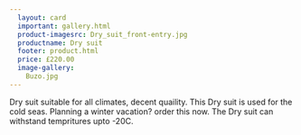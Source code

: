 ```yaml
---
  layout: card
  important: gallery.html
  product-imagesrc: Dry_suit_front-entry.jpg
  productname: Dry suit
  footer: product.html
  price: £220.00
  image-gallery:
    Buzo.jpg
---
```

Dry suit suitable for all climates, decent quaility.
This Dry suit is used for the cold seas. Planning a winter vacation? order this now.
The Dry suit can withstand tempritures upto -20C.
